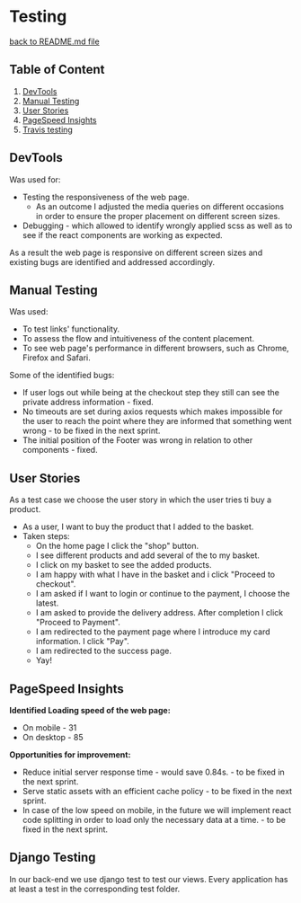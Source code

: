 # Testing

[back to README.md file](../README.md)

## Table of Content

1. [DevTools](#devtools)
2. [Manual Testing](#manual-testing)
3. [User Stories](#user-stories)
4. [PageSpeed Insights](#pagespeed-insights)
5. [Travis testing](#travis-testing)


## DevTools

Was used for:
* Testing the responsiveness of the web page.
    * As an outcome I adjusted the media queries on different occasions in order to ensure the proper placement on different screen sizes.
* Debugging - which allowed to identify wrongly applied scss as well as to see if the react components are working as expected. 

As a result the web page is responsive on different screen sizes and existing bugs are identified and addressed accordingly.

## Manual Testing

Was used:
* To test links' functionality.
* To assess the flow and intuitiveness of the content placement.
* To see web page's performance in different browsers, such as Chrome, Firefox and Safari.

Some of the identified bugs:
* If user logs out while being at the checkout step they still can see the private address information - fixed.
* No timeouts are set during axios requests which makes impossible for the user to reach the point where they are informed that something went wrong - to be fixed in the next sprint.
* The initial position of the Footer was wrong in relation to other components - fixed.

## User Stories

As a test case we choose the user story in which the user tries ti buy a product.

* As a user, I want to buy  the product that I added to the basket.
* Taken steps:
    * On the home page I click the "shop" button.
    * I see different products and add several of the to my basket.
    * I click on my basket to see the added products.
    * I am happy with what I have in the basket and i click "Proceed to checkout".
    * I am asked if I want to login or continue to the payment, I choose the latest.
    * I am asked to provide the delivery address. After completion I click "Proceed to Payment".
    * I am redirected to the payment page where I introduce my card information. I click "Pay".
    * I am redirected to the success page.
    * Yay!

## PageSpeed Insights

**Identified Loading speed of the web page:**
* On mobile - 31
* On desktop - 85

**Opportunities for improvement:**
* Reduce initial server response time - would save 0.84s. - to be fixed in the next sprint.
* Serve static assets with an efficient cache policy  -  to be fixed in the next sprint.
* In case of the low speed on mobile, in the future we will implement react code splitting in order to load only the necessary data at a time. - to be fixed in the next sprint.
    
## Django Testing

In our back-end we use django test to test our views. Every application has at least a test in the corresponding test folder.
